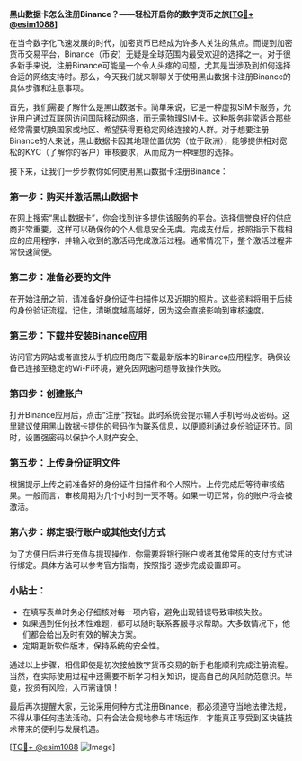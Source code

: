 **黑山数据卡怎么注册Binance？——轻松开启你的数字货币之旅[[TG💪+ @esim1088](https://t.me/s/esim1088)]**

在当今数字化飞速发展的时代，加密货币已经成为许多人关注的焦点。而提到加密货币交易平台，Binance（币安）无疑是全球范围内最受欢迎的选择之一。对于很多新手来说，注册Binance可能是一个令人头疼的问题，尤其是当涉及到如何选择合适的网络支持时。那么，今天我们就来聊聊关于使用黑山数据卡注册Binance的具体步骤和注意事项。

首先，我们需要了解什么是黑山数据卡。简单来说，它是一种虚拟SIM卡服务，允许用户通过互联网访问国际移动网络，而无需物理SIM卡。这种服务非常适合那些经常需要切换国家或地区、希望获得更稳定网络连接的人群。对于想要注册Binance的人来说，黑山数据卡因其地理位置优势（位于欧洲），能够提供相对宽松的KYC（了解你的客户）审核要求，从而成为一种理想的选择。

接下来，让我们一步步教你如何使用黑山数据卡注册Binance：

### 第一步：购买并激活黑山数据卡
在网上搜索“黑山数据卡”，你会找到许多提供该服务的平台。选择信誉良好的供应商非常重要，这样可以确保你的个人信息安全无虞。完成支付后，按照指示下载相应的应用程序，并输入收到的激活码完成激活过程。通常情况下，整个激活过程非常快速简便。

### 第二步：准备必要的文件
在开始注册之前，请准备好身份证件扫描件以及近期的照片。这些资料将用于后续的身份验证流程。记住，清晰度越高越好，因为这会直接影响到审核速度。

### 第三步：下载并安装Binance应用
访问官方网站或者直接从手机应用商店下载最新版本的Binance应用程序。确保设备已连接至稳定的Wi-Fi环境，避免因网速问题导致操作失败。

### 第四步：创建账户
打开Binance应用后，点击“注册”按钮。此时系统会提示输入手机号码及密码。这里建议使用黑山数据卡提供的号码作为联系信息，以便顺利通过身份验证环节。同时，设置强密码以保护个人财产安全。

### 第五步：上传身份证明文件
根据提示上传之前准备好的身份证件扫描件和个人照片。上传完成后等待审核结果。一般而言，审核周期为几个小时到一天不等。如果一切正常，你的账户将会被激活。

### 第六步：绑定银行账户或其他支付方式
为了方便日后进行充值与提现操作，你需要将银行账户或者其他常用的支付方式进行绑定。具体方法可以参考官方指南，按照指引逐步完成设置即可。

### 小贴士：
- 在填写表单时务必仔细核对每一项内容，避免出现错误导致审核失败。
- 如果遇到任何技术性难题，都可以随时联系客服寻求帮助。大多数情况下，他们都会给出及时有效的解决方案。
- 定期更新软件版本，保持系统的安全性。

通过以上步骤，相信即使是初次接触数字货币交易的新手也能顺利完成注册流程。当然，在实际使用过程中还需要不断学习相关知识，提高自己的风险防范意识。毕竟，投资有风险，入市需谨慎！

最后再次提醒大家，无论采用何种方式注册Binance，都必须遵守当地法律法规，不得从事任何违法活动。只有合法合规地参与市场运作，才能真正享受到区块链技术带来的便利与发展机遇。

[[TG💪+ @esim1088](https://t.me/s/esim1088) ![Image](https://i.postimg.cc/4NQfJmqS/Snipaste-2025-05-13-00-14-12.png)]